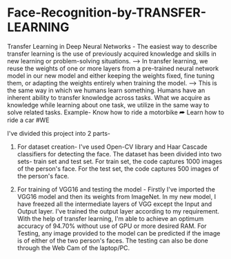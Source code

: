 # Face-Recognition-by-TRANSFER-LEARNING
Transfer Learning in Deep Neural Networks - The easiest way to describe transfer learning is the use of previously acquired knowledge and skills in new learning or problem-solving situations.
--> In transfer learning, we reuse the weights of one or more layers from a pre-trained neural network model in our new model and either keeping the weights fixed, fine tuning them, or adapting the weights entirely when training the model.
--> This is the same way in which we humans learn something. Humans have an inherent ability to transfer knowledge across tasks. What we acquire as knowledge while learning about one task, we utilize in the same way to solve related tasks.
Example- Know how to ride a motorbike ⮫ Learn how to ride a car
#WE




I've divided this project into 2 parts-
1) For dataset creation- I've used Open-CV library and Haar Cascade classifiers for detecting the face. The dataset has been divided into two sets- train set and test set. For train set, the code captures 1000 images of the person's face. For the test set, the code captures 500 images of the person's face.

2) For training of VGG16 and testing the model - 
Firstly I've imported the VGG16 model and then its weights from ImageNet. In my new model, I have freezed all the intermediate layers of VGG except the Input and Output layer. I've trained the output layer according to my requirement. 
With the help of transfer learning, I'm able to achieve an optimum accuracy of 94.70% without use of GPU or more desired RAM.
For Testing, any image provided to the model can be predicted if the image is of either of the two person's faces. The testing can also be done through the Web Cam of the laptop/PC.
